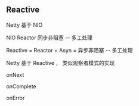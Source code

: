 ## Reactive

Netty 基于 NIO

NIO Reactor 同步非阻塞 -- 多工处理  

Reactive = Reactor + Asyn =  异步非阻塞 -- 多工处理   

Netty 基于 Reactive ， 类似观察者模式的实现



onNext

onComplete

onError